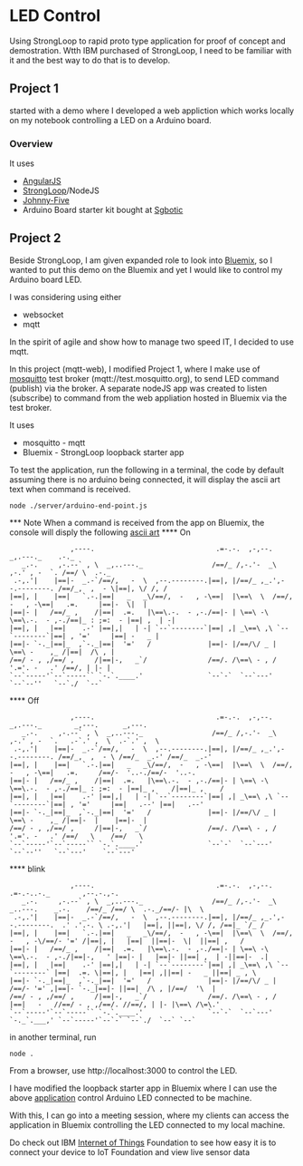 # LED Control

Using StrongLoop to rapid proto type application for proof of concept and demostration.
Wtth IBM purchased of StrongLoop, I need to be familiar with it and the best way to do that is to develop.

## Project 1
started with a demo where I developed a web appliction which works locally on my notebook controlling a LED on a Arduino board.

### Overview
It uses
- [AngularJS](https://angularjs.org/)
- [StrongLoop](https://strongloop.com/)/NodeJS
- [Johnny-Five](http://johnny-five.io/)
- Arduino Board starter kit bought at [Sgbotic](http://www.sgbotic.com/)

## Project 2
Beside StrongLoop, I am given expanded role to look into [Bluemix](https://console.ng.bluemix.net/), so I wanted to put this demo on the Bluemix and yet I would like to control my Arduino board LED.

I was considering using either
- websocket
- mqtt

In the spirit of agile and show how to manage two speed IT, I decided to use mqtt.

In this project (mqtt-web), I modified Project 1, where I make use of [mosquitto](http://mosquitto.org/) test broker (mqtt://test.mosquitto.org), to send LED command (publish) via the broker. A separate nodeJS app was created to listen (subscribe) to command from the web appliation hosted in Bluemix via the test broker.

It uses
- mosquitto - mqtt
- Bluemix - StrongLoop loopback starter app

To test the application,
run the following in a terminal, the code by default assuming there is no arduino being connected, it will display the ascii art text when command is received.

    node ./server/arduino-end-point.js

*** Note
When a command is received from the app on Bluemix, the console will disply the following [ascii art]()
**** On


                   ,----.                              .=-.-.  ,-,--.                  _,.---._    .-._         
       _.-.     ,-.--` , \  _,..---._                 /==/_ /,-.'-  _\               ,-.' , -  `. /==/ \  .-._  
     .-,.'|    |==|-  _.-`/==/,   -  \  ,--.--------.|==|, |/==/_ ,_.',--.--------. /==/_,  ,  - \|==|, \/ /, / 
    |==|, |    |==|   `.-.|==|   _   _\/==/,  -   , -\==|  |\==\  \  /==/,  -   , -\==|   .=.     |==|-  \|  |  
    |==|- |   /==/_ ,    /|==|  .=.   |\==\.-.  - ,-./==|- | \==\ -\ \==\.-.  - ,-./==|_ : ;=:  - |==| ,  | -|  
    |==|, |   |==|    .-' |==|,|   | -| `--`--------`|==| ,| _\==\ ,\ `--`--------`|==| , '='     |==| -   _ |  
    |==|- `-._|==|_  ,`-._|==|  '='   /              |==|- |/==/\/ _ |              \==\ -    ,_ /|==|  /\ , |  
    /==/ - , ,/==/ ,     /|==|-,   _`/               /==/. /\==\ - , /               '.='. -   .' /==/, | |- |  
    `--`-----'`--`-----`` `-.`.____.'                `--`-`  `--`---'                  `--`--''   `--`./  `--`  

**** Off


                   ,----.                              .=-.-.  ,-,--.                  _,.---._        _,---.      _,---.  
       _.-.     ,-.--` , \  _,..---._                 /==/_ /,-.'-  _\               ,-.' , -  `.   .-`.' ,  \  .-`.' ,  \ 
     .-,.'|    |==|-  _.-`/==/,   -  \  ,--.--------.|==|, |/==/_ ,_.',--.--------. /==/_,  ,  - \ /==/_  _.-' /==/_  _.-' 
    |==|, |    |==|   `.-.|==|   _   _\/==/,  -   , -\==|  |\==\  \  /==/,  -   , -\==|   .=.     /==/-  '..-./==/-  '..-. 
    |==|- |   /==/_ ,    /|==|  .=.   |\==\.-.  - ,-./==|- | \==\ -\ \==\.-.  - ,-./==|_ : ;=:  - |==|_ ,    /|==|_ ,    / 
    |==|, |   |==|    .-' |==|,|   | -| `--`--------`|==| ,| _\==\ ,\ `--`--------`|==| , '='     |==|   .--' |==|   .--'  
    |==|- `-._|==|_  ,`-._|==|  '='   /              |==|- |/==/\/ _ |              \==\ -    ,_ /|==|-  |    |==|-  |     
    /==/ - , ,/==/ ,     /|==|-,   _`/               /==/. /\==\ - , /               '.='. -   .' /==/   \    /==/   \     
    `--`-----'`--`-----`` `-.`.____.'                `--`-`  `--`---'                  `--`--''   `--`---'    `--`---'     

**** blink


                   ,----.                              .=-.-.  ,-,--.                                      .=-.-..-._        ,--.-.,-.  
       _.-.     ,-.--` , \  _,..---._                 /==/_ /,-.'-  _\                 _..---.    _.-.    /==/_ /==/ \  .-._/==/- |\  \ 
     .-,.'|    |==|-  _.-`/==/,   -  \  ,--.--------.|==|, |/==/_ ,_.',--.--------.  .' .'.-. \ .-,.'|   |==|, ||==|, \/ /, /==|_ `/_ / 
    |==|, |    |==|   `.-.|==|   _   _\/==/,  -   , -\==|  |\==\  \  /==/,  -   , -\/==/- '=' /|==|, |   |==|  ||==|-  \|  ||==| ,   /  
    |==|- |   /==/_ ,    /|==|  .=.   |\==\.-.  - ,-./==|- | \==\ -\ \==\.-.  - ,-./|==|-,   ' |==|- |   |==|- ||==| ,  | -||==|-  .|   
    |==|, |   |==|    .-' |==|,|   | -| `--`--------`|==| ,| _\==\ ,\ `--`--------` |==|  .=. \|==|, |   |==| ,||==| -   _ ||==| _ , \  
    |==|- `-._|==|_  ,`-._|==|  '='   /              |==|- |/==/\/ _ |              /==/- '=' ,|==|- `-._|==|- ||==|  /\ , |/==/  '\  | 
    /==/ - , ,/==/ ,     /|==|-,   _`/               /==/. /\==\ - , /             |==|   -   //==/ - , ,/==/. //==/, | |- |\==\ /\=\.' 
    `--`-----'`--`-----`` `-.`.____.'                `--`-`  `--`---'              `-._`.___,' `--`-----'`--`-` `--`./  `--` `--`       


in another terminal, run

    node .

From a browser, use http://localhost:3000 to control the LED.

I have modified the loopback starter app in Bluemix where I can use the above [application](http://js-arduino-web.mybluemix.net/) control Arduino LED connected to be machine.

With this, I can go into a meeting session, where my clients can access the application in Bluemix controlling the LED connected to my local machine.

Do check out IBM [Internet of Things](https://quickstart.internetofthings.ibmcloud.com/#/) Foundation to see how easy it is to connect your device to IoT Foundation and view live sensor data

